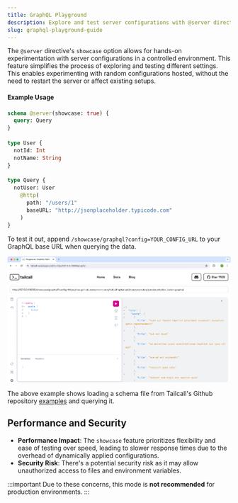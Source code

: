 ```yaml
---
title: GraphQL Playground
description: Explore and test server configurations with @server directive's showcase feature in a controlled environment. Ideal for quick experimentation and learning with dynamic GraphQL schema configurations. Not recommended for production due to performance and security considerations.
slug: graphql-playground-guide
---
```


The `@server` directive's `showcase` option allows for hands-on experimentation with server configurations in a controlled environment. This feature simplifies the process of exploring and testing different settings. This enables experimenting with random configurations hosted, without the need to restart the server or affect existing setups.

#### Example Usage

```graphql showLineNumbers
schema @server(showcase: true) {
  query: Query
}

type User {
  notId: Int
  notName: String
}

type Query {
  notUser: User
    @http(
      path: "/users/1"
      baseURL: "http://jsonplaceholder.typicode.com"
    )
}
```

To test it out, append `/showcase/graphql?config=YOUR_CONFIG_URL` to your GraphQL base URL when querying the data.

![Showcase](/images/docs/showcase.png)

The above example shows loading a schema file from Tailcall's Github repository [examples](https://github.com/tailcallhq/tailcall/tree/main/examples) and querying it.

## Performance and Security

- **Performance Impact**: The `showcase` feature prioritizes flexibility and ease of testing over speed, leading to slower response times due to the overhead of dynamically applied configurations.
- **Security Risk**: There's a potential security risk as it may allow unauthorized access to files and environment variables.

:::important
Due to these concerns, this mode is **not recommended** for production environments.
:::
